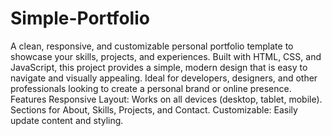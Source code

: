 # Simple-Portfolio
A clean, responsive, and customizable personal portfolio template to showcase your skills, projects, and experiences. Built with HTML, CSS, and JavaScript, this project provides a simple, modern design that is easy to navigate and visually appealing. Ideal for developers, designers, and other professionals looking to create a personal brand or online presence.
Features
Responsive Layout: Works on all devices (desktop, tablet, mobile).
Sections for About, Skills, Projects, and Contact.
Customizable: Easily update content and styling.
